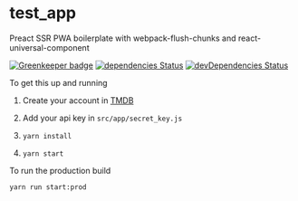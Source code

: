 # test_app


Preact SSR PWA boilerplate with webpack-flush-chunks and react-universal-component

[![Greenkeeper badge](https://badges.greenkeeper.io/Guru107/test_app.svg)](https://greenkeeper.io/)
[![dependencies Status](https://david-dm.org/Guru107/test_app/status.svg)](https://david-dm.org/Guru107/test_app)
[![devDependencies Status](https://david-dm.org/Guru107/test_app/dev-status.svg)](https://david-dm.org/Guru107/test_app?type=dev)

To get this up and running

1. Create your account in [TMDB](https://www.themoviedb.org/settings/api)

2. Add your api key in `src/app/secret_key.js`

3. `yarn install`
4. `yarn start`

To run the production build

`yarn run start:prod`